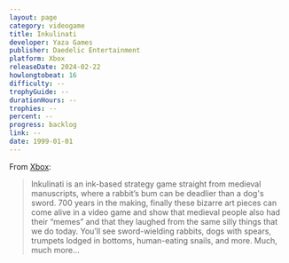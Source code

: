 ```yaml
---
layout: page
category: videogame
title: Inkulinati
developer: Yaza Games
publisher: Daedelic Entertainment
platform: Xbox
releaseDate: 2024-02-22
howlongtobeat: 16
difficulty: --
trophyGuide: --
durationHours: --
trophies: --
percent: --
progress: backlog
link: --
date: 1999-01-01
---
```


From [Xbox](https://www.xbox.com/en-ca/games/store/inkulinati/9p5d8b393zz4):

> Inkulinati is an ink-based strategy game straight from medieval manuscripts, where a rabbit’s bum can be deadlier than a dog's sword. 700 years in the making, finally these bizarre art pieces can come alive in a video game and show that medieval people also had their “memes” and that they laughed from the same silly things that we do today. You’ll see sword-wielding rabbits, dogs with spears, trumpets lodged in bottoms, human-eating snails, and more. Much, much more…
